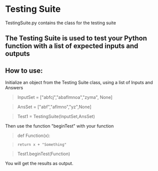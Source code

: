 # Testing Suite

TestingSuite.py contains the class for the testing suite

## The Testing Suite is used to test your Python function with a list of expected inputs and outputs

## How to use: 
Initialize an object from the Testing Suite class, using a list of Inputs and Answers
> InputSet = ["abfcj","abaflmnoa","zyma", None]

> AnsSet = ["abf","aflmno","yz",None]

> Test1 = TestingSuite(InputSet,AnsSet)

Then use the function "beginTest" with your function
> def Function(x):

>     return x + "Something"

> Test1.beginTest(Function)

You will get the results as output.
